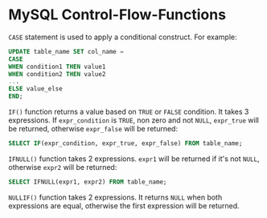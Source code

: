 # MySQL Control-Flow-Functions

`CASE` statement is used to apply a conditional construct. For example:

```sql
UPDATE table_name SET col_name = 
CASE
WHEN condition1 THEN value1
WHEN condition2 THEN value2
...
ELSE value_else
END;
```

`IF()` function returns a value based on `TRUE` or `FALSE` condition.
It takes 3 expressions. If `expr_condition` is `TRUE`, non zero and not `NULL`, `expr_true` will be returned, otherwise `expr_false` will be returned:

```sql
SELECT IF(expr_condition, expr_true, expr_false) FROM table_name;
```

`IFNULL()` function takes 2 expressions. `expr1` will be returned if it's not `NULL`, otherwise `expr2` will be returned:

```sql
SELECT IFNULL(expr1, expr2) FROM table_name;
```

`NULLIF()` function takes 2 expressions. It returns `NULL` when both expressions are equal, otherwise the first expression will be returned.
